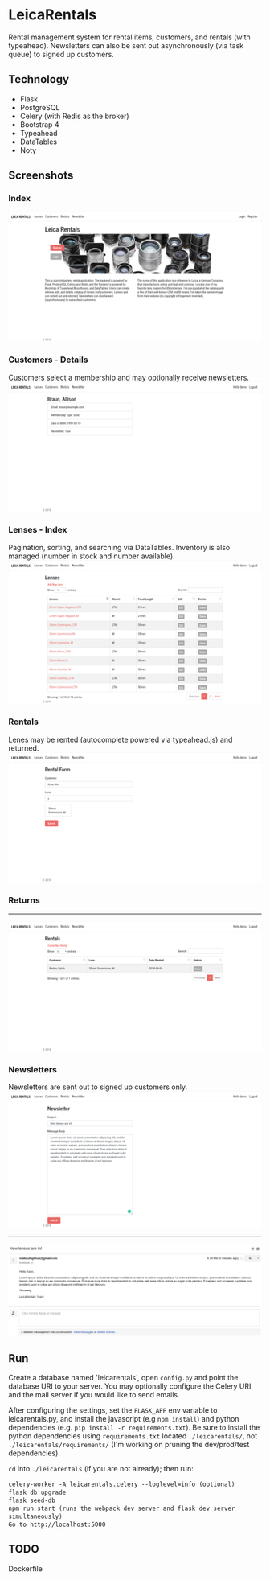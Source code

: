 # LeicaRentals

Rental management system for rental items, customers, and rentals (with
typeahead). Newsletters can also be sent out asynchronously (via task queue) to
signed up customers.

Technology
----------
* Flask
* PostgreSQL
* Celery (with Redis as the broker)
* Bootstrap 4
* Typeahead
* DataTables
* Noty

Screenshots
---
### Index
![index](/screenshots/index.png?raw=true "Index")
### Customers - Details
Customers select a membership and may optionally receive newsletters.
![customers](/screenshots/customers.png?raw=true "Customers")
### Lenses - Index
Pagination, sorting, and searching via DataTables. Inventory is also  managed
(number in stock and number available).
![lenses](/screenshots/lenses.png?raw=true "Lenses")
### Rentals
Lenes may be rented (autocomplete powered via typeahead.js) and returned.
![rentals](/screenshots/rentals.png?raw=true "Rentals")
### Returns
***
![returns](/screenshots/returns.png?raw=true "Returns")
### Newsletters 
Newsletters are sent out to signed up customers only.
![newsletter](/screenshots/newsletter.png?raw=true "Newsletter")
***
![mail](/screenshots/mail.png?raw=true "Mail")

Run
---

Create a database named 'leicarentals', open `config.py` and point the database
URI to your server. You may optionally configure the Celery URI and the mail server
if you would like to send emails. 

After configuring the settings, set the `FLASK_APP` env variable to
leicarentals.py, and install the javascript (e.g `npm install`) and python
dependencies (e.g. `pip install -r requirements.txt`). Be sure to install the
python dependencies using `requirements.txt` located `./leicarentals/`, not
`./leicarentals/requirements/` (I'm working on pruning the dev/prod/test dependencies).

`cd` into `./leicarentals` (if you are not already); then run:
```
celery-worker -A leicarentals.celery --loglevel=info (optional)
flask db upgrade
flask seed-db
npm run start (runs the webpack dev server and flask dev server simultaneously)
Go to http://localhost:5000
```
TODO
----
Dockerfile
